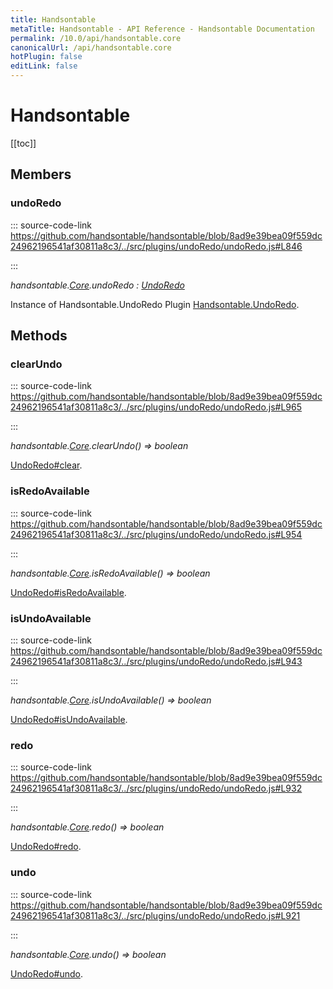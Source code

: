 ```yaml
---
title: Handsontable
metaTitle: Handsontable - API Reference - Handsontable Documentation
permalink: /10.0/api/handsontable.core
canonicalUrl: /api/handsontable.core
hotPlugin: false
editLink: false
---
```


# Handsontable

[[toc]]
## Members

### undoRedo
  
::: source-code-link https://github.com/handsontable/handsontable/blob/8ad9e39bea09f559dc24962196541af30811a8c3/../src/plugins/undoRedo/undoRedo.js#L846

:::

_handsontable.[Core](@/api/core.md).undoRedo : [UndoRedo](@/api/undoRedo.md)_

Instance of Handsontable.UndoRedo Plugin [Handsontable.UndoRedo](@/api/handsontable.UndoRedo.md).


## Methods

### clearUndo
  
::: source-code-link https://github.com/handsontable/handsontable/blob/8ad9e39bea09f559dc24962196541af30811a8c3/../src/plugins/undoRedo/undoRedo.js#L965

:::

_handsontable.[Core](@/api/core.md).clearUndo() ⇒ boolean_

[UndoRedo#clear](@/api/undoRedo.md#clear).



### isRedoAvailable
  
::: source-code-link https://github.com/handsontable/handsontable/blob/8ad9e39bea09f559dc24962196541af30811a8c3/../src/plugins/undoRedo/undoRedo.js#L954

:::

_handsontable.[Core](@/api/core.md).isRedoAvailable() ⇒ boolean_

[UndoRedo#isRedoAvailable](@/api/undoRedo.md#isredoavailable).



### isUndoAvailable
  
::: source-code-link https://github.com/handsontable/handsontable/blob/8ad9e39bea09f559dc24962196541af30811a8c3/../src/plugins/undoRedo/undoRedo.js#L943

:::

_handsontable.[Core](@/api/core.md).isUndoAvailable() ⇒ boolean_

[UndoRedo#isUndoAvailable](@/api/undoRedo.md#isundoavailable).



### redo
  
::: source-code-link https://github.com/handsontable/handsontable/blob/8ad9e39bea09f559dc24962196541af30811a8c3/../src/plugins/undoRedo/undoRedo.js#L932

:::

_handsontable.[Core](@/api/core.md).redo() ⇒ boolean_

[UndoRedo#redo](@/api/undoRedo.md#redo).



### undo
  
::: source-code-link https://github.com/handsontable/handsontable/blob/8ad9e39bea09f559dc24962196541af30811a8c3/../src/plugins/undoRedo/undoRedo.js#L921

:::

_handsontable.[Core](@/api/core.md).undo() ⇒ boolean_

[UndoRedo#undo](@/api/undoRedo.md#undo).


